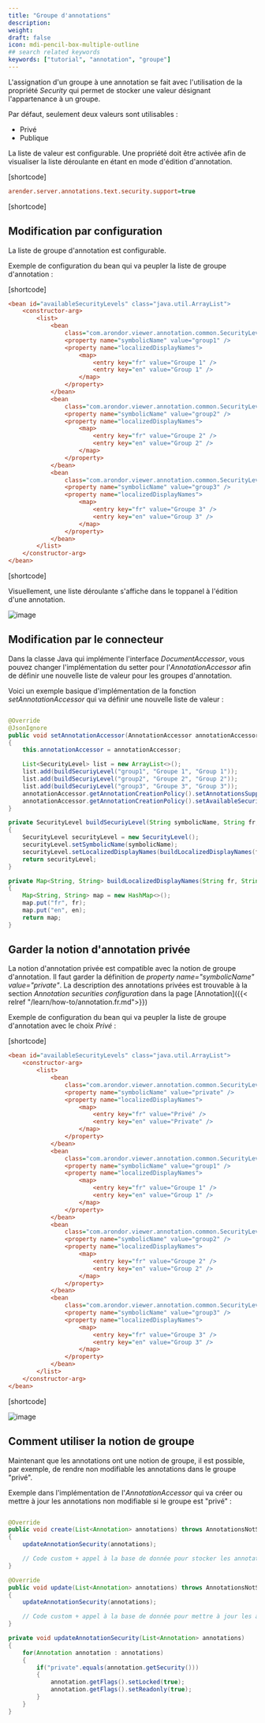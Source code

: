 ```yaml
---
title: "Groupe d'annotations"
description:
weight: 
draft: false
icon: mdi-pencil-box-multiple-outline
## search related keywords
keywords: ["tutorial", "annotation", "groupe"]
---
```


L'assignation d'un groupe à une annotation se fait avec l'utilisation de la propriété *Security* qui permet de stocker une valeur désignant l'appartenance à un groupe.

Par défaut, seulement deux valeurs sont utilisables :
- Privé
- Publique

La liste de valeur est configurable. Une propriété doit être activée afin de visualiser la liste déroulante en étant en mode d'édition d'annotation.

[shortcode]

```cfg
arender.server.annotations.text.security.support=true
```

[shortcode]

## Modification par configuration

La liste de groupe d'annotation est configurable.

Exemple de configuration du bean qui va peupler la liste de groupe d'annotation :

[shortcode]

```cfg
<bean id="availableSecurityLevels" class="java.util.ArrayList">
    <constructor-arg>
        <list>
            <bean
                class="com.arondor.viewer.annotation.common.SecurityLevel">
                <property name="symbolicName" value="group1" />
                <property name="localizedDisplayNames">
                    <map>
                        <entry key="fr" value="Groupe 1" />
                        <entry key="en" value="Group 1" />
                    </map>
                </property>
            </bean>
            <bean
                class="com.arondor.viewer.annotation.common.SecurityLevel">
                <property name="symbolicName" value="group2" />
                <property name="localizedDisplayNames">
                    <map>
                        <entry key="fr" value="Groupe 2" />
                        <entry key="en" value="Group 2" />
                    </map>
                </property>
            </bean>
            <bean
                class="com.arondor.viewer.annotation.common.SecurityLevel">
                <property name="symbolicName" value="group3" />
                <property name="localizedDisplayNames">
                    <map>
                        <entry key="fr" value="Groupe 3" />
                        <entry key="en" value="Group 3" />
                    </map>
                </property>
            </bean>
        </list>
    </constructor-arg>
</bean>
```

[shortcode]


Visuellement, une liste déroulante s'affiche dans le toppanel à l'édition d'une annotation.

![image]([shortcode])

## Modification par le connecteur

Dans la classe Java qui implémente l'interface *DocumentAccessor*, vous pouvez changer l'implémentation du setter pour l'*AnnotationAccessor* afin de définir une nouvelle liste de valeur pour les groupes d'annotation. 

Voici un exemple basique d'implémentation de la fonction *setAnnotationAccessor* qui va définir une nouvelle liste de valeur :

```java

@Override
@JsonIgnore
public void setAnnotationAccessor(AnnotationAccessor annotationAccessor) throws AnnotationsNotSupportedException
{
    this.annotationAccessor = annotationAccessor;

    List<SecurityLevel> list = new ArrayList<>();
    list.add(buildSecuriyLevel("group1", "Groupe 1", "Group 1"));
    list.add(buildSecuriyLevel("group2", "Groupe 2", "Group 2"));
    list.add(buildSecuriyLevel("group3", "Groupe 3", "Group 3"));
    annotationAccessor.getAnnotationCreationPolicy().setAnnotationsSupportSecurity(true);
    annotationAccessor.getAnnotationCreationPolicy().setAvailableSecurityLevels(list);
}

private SecurityLevel buildSecuriyLevel(String symbolicName, String fr, String en)
{
    SecurityLevel securityLevel = new SecurityLevel();
    securityLevel.setSymbolicName(symbolicName);
    securityLevel.setLocalizedDisplayNames(buildLocalizedDisplayNames(fr, en));
    return securityLevel;
}

private Map<String, String> buildLocalizedDisplayNames(String fr, String en)
{
    Map<String, String> map = new HashMap<>();
    map.put("fr", fr);
    map.put("en", en);
    return map;
}

```



## Garder la notion d'annotation privée

La notion d'annotation privée est compatible avec la notion de groupe d'annotation. Il faut garder la définition de *property name="symbolicName" value="private"*. La description des annotations privées est trouvable à la section *Annotation securities configuration* dans la page [Annotation]({{< relref "/learn/how-to/annotation.fr.md">}})

Exemple de configuration du bean qui va peupler la liste de groupe d'annotation avec le choix *Privé* :

[shortcode]

```cfg
<bean id="availableSecurityLevels" class="java.util.ArrayList">
    <constructor-arg>
        <list>
            <bean
                class="com.arondor.viewer.annotation.common.SecurityLevel">
                <property name="symbolicName" value="private" />
                <property name="localizedDisplayNames">
                    <map>
                        <entry key="fr" value="Privé" />
                        <entry key="en" value="Private" />
                    </map>
                </property>
            </bean>
            <bean
                class="com.arondor.viewer.annotation.common.SecurityLevel">
                <property name="symbolicName" value="group1" />
                <property name="localizedDisplayNames">
                    <map>
                        <entry key="fr" value="Groupe 1" />
                        <entry key="en" value="Group 1" />
                    </map>
                </property>
            </bean>
            <bean
                class="com.arondor.viewer.annotation.common.SecurityLevel">
                <property name="symbolicName" value="group2" />
                <property name="localizedDisplayNames">
                    <map>
                        <entry key="fr" value="Groupe 2" />
                        <entry key="en" value="Group 2" />
                    </map>
                </property>
            </bean>
            <bean
                class="com.arondor.viewer.annotation.common.SecurityLevel">
                <property name="symbolicName" value="group3" />
                <property name="localizedDisplayNames">
                    <map>
                        <entry key="fr" value="Groupe 3" />
                        <entry key="en" value="Group 3" />
                    </map>
                </property>
            </bean>
        </list>
    </constructor-arg>
</bean>
```

[shortcode]


![image]([shortcode])


## Comment utiliser la notion de groupe

Maintenant que les annotations ont une notion de groupe, il est possible, par exemple, de rendre non modifiable les annotations dans le groupe "privé".

Exemple dans l'implémentation de l'*AnnotationAccessor* qui va créer ou mettre à jour les annotations non modifiable si le groupe est "privé" : 
```java

@Override
public void create(List<Annotation> annotations) throws AnnotationsNotSupportedException, AnnotationCredentialsException, InvalidAnnotationFormatException, AnnotationNotAvailableException
{
    updateAnnotationSecurity(annotations);

    // Code custom + appel à la base de donnée pour stocker les annotations
}

@Override
public void update(List<Annotation> annotations) throws AnnotationsNotSupportedException, AnnotationNotAvailableException, AnnotationCredentialsException, InvalidAnnotationFormatException
{
    updateAnnotationSecurity(annotations);

    // Code custom + appel à la base de donnée pour mettre à jour les annotations
}

private void updateAnnotationSecurity(List<Annotation> annotations)
{
    for(Annotation annotation : annotations)
    {
        if("private".equals(annotation.getSecurity()))
        {
            annotation.getFlags().setLocked(true);
            annotation.getFlags().setReadonly(true);
        }
    }
}

```